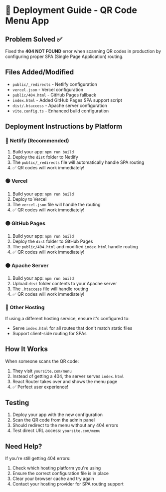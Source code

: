 # 🚀 Deployment Guide - QR Code Menu App

## Problem Solved ✅
Fixed the **404 NOT FOUND** error when scanning QR codes in production by configuring proper SPA (Single Page Application) routing.

## Files Added/Modified
- `public/_redirects` - Netlify configuration
- `vercel.json` - Vercel configuration  
- `public/404.html` - GitHub Pages fallback
- `index.html` - Added GitHub Pages SPA support script
- `dist/.htaccess` - Apache server configuration
- `vite.config.ts` - Enhanced build configuration

## Deployment Instructions by Platform

### 🔵 **Netlify** (Recommended)
1. Build your app: `npm run build`
2. Deploy the `dist` folder to Netlify
3. The `public/_redirects` file will automatically handle SPA routing
4. ✅ QR codes will work immediately!

### 🟢 **Vercel**
1. Build your app: `npm run build`  
2. Deploy to Vercel
3. The `vercel.json` file will handle the routing
4. ✅ QR codes will work immediately!

### 🟡 **GitHub Pages**
1. Build your app: `npm run build`
2. Deploy the `dist` folder to GitHub Pages
3. The `public/404.html` and modified `index.html` handle routing
4. ✅ QR codes will work immediately!

### 🟠 **Apache Server**
1. Build your app: `npm run build`
2. Upload `dist` folder contents to your Apache server
3. The `.htaccess` file will handle routing
4. ✅ QR codes will work immediately!

### 🔴 **Other Hosting**
If using a different hosting service, ensure it's configured to:
- Serve `index.html` for all routes that don't match static files
- Support client-side routing for SPAs

## How It Works
When someone scans the QR code:
1. They visit `yoursite.com/menu`
2. Instead of getting a 404, the server serves `index.html`  
3. React Router takes over and shows the menu page
4. ✅ Perfect user experience!

## Testing
1. Deploy your app with the new configuration
2. Scan the QR code from the admin panel
3. Should redirect to the menu without any 404 errors
4. Test direct URL access: `yoursite.com/menu`

## Need Help?
If you're still getting 404 errors:
1. Check which hosting platform you're using
2. Ensure the correct configuration file is in place
3. Clear your browser cache and try again
4. Contact your hosting provider for SPA routing support